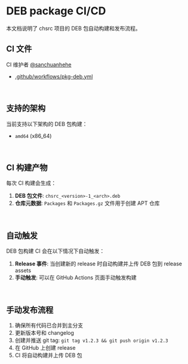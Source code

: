 <!-- -----------------------------------------------------------
 ! SPDX-License-Identifier: GFDL-1.3-or-later
 ! -------------------------------------------------------------
 ! Doc Type      : Markdown
 ! Doc Name      : CI.md
 ! Doc Authors   : sanchuanhehe <wyihe5520@gmail.com>
 ! Contributors  :  Aoran Zeng  <ccmywish@qq.com>
 !               |
 ! Created On    : <2025-06-14>
 ! Last Modified : <2025-06-15>
 ! ---------------------------------------------------------- -->

# DEB package CI/CD

本文档说明了 chsrc 项目的 DEB 包自动构建和发布流程。

## CI 文件

CI 维护者 [@sanchuanhehe](https://github.com/sanchuanhehe)

- [.github/workflows/pkg-deb.yml](.github/workflows/pkg-deb.yml)

<br>

## 支持的架构

当前支持以下架构的 DEB 包构建：

- `amd64` (x86_64)

<br>

## CI 构建产物

每次 CI 构建会生成：

1. **DEB 包文件**: `chsrc_<version>-1_<arch>.deb`
2. **仓库元数据**: `Packages` 和 `Packages.gz` 文件用于创建 APT 仓库

<br>


## 自动触发

DEB 包构建 CI 会在以下情况下自动触发：

1. **Release 事件**: 当创建新的 release 时自动构建并上传 DEB 包到 release assets
2. **手动触发**: 可以在 GitHub Actions 页面手动触发构建

<br>

## 手动发布流程

1. 确保所有代码已合并到主分支
2. 更新版本号和 changelog
3. 创建并推送 git tag: `git tag v1.2.3 && git push origin v1.2.3`
4. 在 GitHub 上创建 release
5. CI 将自动构建并上传 DEB 包

<br>
